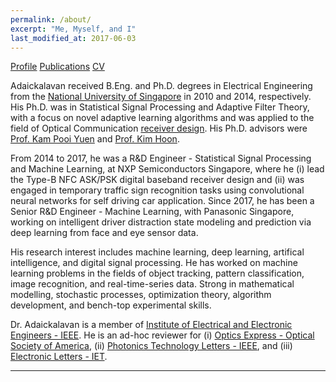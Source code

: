 ```yaml
---
permalink: /about/
excerpt: "Me, Myself, and I"
last_modified_at: 2017-06-03
---
```


<a href="/about/" class="btn btn--large btn--inverse">Profile</a>
<a href="/publications/" class="btn btn--large btn--inverse">Publications</a>
<a href="/assets/docs/cv.pdf" class="btn btn--large btn--inverse">CV</a>

Adaickalavan received B.Eng. and Ph.D. degrees in Electrical Engineering from the [National University of Singapore](http://www.nus.edu.sg/) in 2010 and 2014, respectively. His Ph.D. was in Statistical Signal Processing and Adaptive Filter Theory, with a focus on novel adaptive learning algorithms and was applied to the field of Optical Communication <a href="/portfolio/cwdaml_and_adaptivecwda/">receiver design</a>. His Ph.D. advisors were [Prof. Kam Pooi Yuen](https://www.ece.nus.edu.sg/stfpage/elekampy/) and [Prof. Kim Hoon](https://sites.google.com/site/hoonkimlabs/people).

From 2014 to 2017, he was a R&D Engineer - Statistical Signal Processing and Machine Learning, at NXP Semiconductors Singapore, where he (i) lead the Type-B NFC ASK/PSK digital baseband receiver design and (ii) was engaged in temporary traffic sign recognition tasks using convolutional neural networks for self driving car application. Since 2017, he has been a Senior R&D Engineer - Machine Learning, with Panasonic Singapore, working on intelligent driver distraction state modeling and prediction via deep learning from face and eye sensor data. 

His research interest includes machine learning, deep learning, artifical intelligence, and digital signal processing. He has worked on machine learning problems in the fields of object tracking, pattern classification, image recognition, and real-time-series data. Strong in mathematical modelling, stochastic processes, optimization theory, algorithm development, and bench-top experimental skills. 

Dr. Adaickalavan is a member of [Institute of Electrical and Electronic Engineers - IEEE](https://www.ieee.org/index.html). He is an ad-hoc reviewer for (i) [Optics Express - Optical Society of America](http://www.osa.org/en-us/home/), (ii) [Photonics Technology Letters - IEEE](http://ieeexplore.ieee.org/xpl/RecentIssue.jsp?punumber=68), and (iii) [Electronic Letters - IET](http://digital-library.theiet.org/content/journals/el).

---